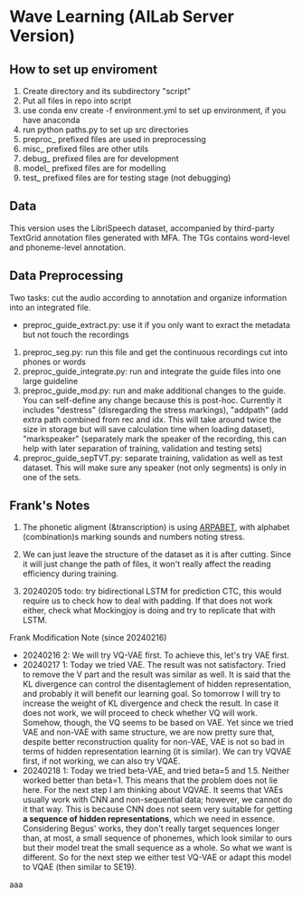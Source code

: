 # Wave Learning (AILab Server Version)

## How to set up enviroment
1. Create directory and its subdirectory "script"
2. Put all files in repo into script
3. use conda env create -f environment.yml to set up environment, if you have anaconda
4. run python paths.py to set up src directories
5. preproc_ prefixed files are used in preprocessing
6. misc_ prefixed files are other utils
7. debug_ prefixed files are for development
8. model_ prefixed files are for modelling
9. test_ prefixed files are for testing stage (not debugging)

## Data
This version uses the LibriSpeech dataset, accompanied by third-party TextGrid annotation files generated with MFA. The TGs contains word-level and phoneme-level annotation. 

## Data Preprocessing
Two tasks: cut the audio according to annotation and organize information into an integrated file. 
- preproc_guide_extract.py: use it if you only want to exract the metadata but not touch the recordings

1. preproc_seg.py: run this file and get the continuous recordings cut into phones or words  
2. preproc_guide_integrate.py: run and integrate the guide files into one large guideline  
3. preproc_guide_mod.py: run and make additional changes to the guide. You can self-define any change because this is post-hoc. Currently it includes "destress" (disregarding the stress markings), "addpath" (add extra path combined from rec and idx. This will take around twice the size in storage but will save calculation time when loading dataset), "markspeaker" (separately mark the speaker of the recording, this can help with later separation of training, validation and testing sets)  
4. preproc_guide_sepTVT.py: separate training, validation as well as test dataset. This will make sure any speaker (not only segments) is only in one of the sets. 



## Frank's Notes
1. The phonetic aligment (&transcription) is using [ARPABET](https://en.wikipedia.org/wiki/ARPABET), with alphabet (combination)s marking sounds and numbers noting stress. 

2. We can just leave the structure of the dataset as it is after cutting. Since it will just change the path of files, it won't really affect the reading efficiency during training.

3. 20240205 todo: try bidirectional LSTM for prediction CTC, this would require us to check how to deal with padding. If that does not work either, check what Mockingjoy is doing and try to replicate that with LSTM. 



Frank Modification Note (since 20240216)
<!-- - 20240216 1: Instead of trying to limit the hidden representation, we first try to restore the hierarchical multiscale LSTM. This is because we gave up the model during the time when we trained the model on the wrong data. This time, since we are on the corrected data, I want to try this and check whether it will learn the correct thing.  -->
- 20240216 2: We will try VQ-VAE first. To achieve this, let's try VAE first. 
- 20240217 1: Today we tried VAE. The result was not satisfactory. Tried to remove the V part and the result was similar as well. It is said that the KL divergence can control the disentaglement of hidden representation, and probably it will benefit our learning goal. So tomorrow I will try to increase the weight of KL divergence and check the result. In case it does not work, we will proceed to check whether VQ will work. Somehow, though, the VQ seems to be based on VAE. Yet since we tried VAE and non-VAE with same structure, we are now pretty sure that, despite better reconstruction quality for non-VAE, VAE is not so bad in terms of hidden representation learning (it is similar). We can try VQVAE first, if not working, we can also try VQAE.
- 20240218 1: Today we tried beta-VAE, and tried beta=5 and 1.5. Neither worked better than beta=1. This means that the problem does not lie here. For the next step I am thinking about VQVAE. It seems that VAEs usually work with CNN and non-sequential data; however, we cannot do it that way. This is because CNN does not seem very suitable for getting **a sequence of hidden representations**, which we need in essence. Considering Begus' works, they don't really target sequences longer than, at most, a small sequence of phonemes, which look similar to ours but their model treat the small sequence as a whole. So what we want is different. So for the next step we either test VQ-VAE or adapt this model to VQAE (then similar to SE19). 

aaa